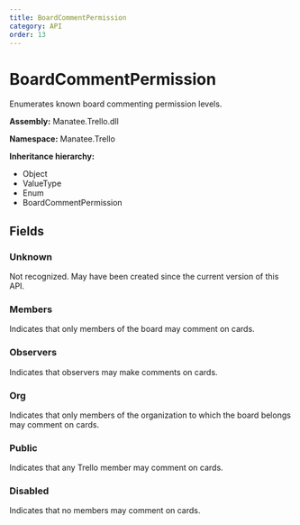 ```yaml
---
title: BoardCommentPermission
category: API
order: 13
---
```


# BoardCommentPermission

Enumerates known board commenting permission levels.

**Assembly:** Manatee.Trello.dll

**Namespace:** Manatee.Trello

**Inheritance hierarchy:**

- Object
- ValueType
- Enum
- BoardCommentPermission

## Fields

### Unknown

Not recognized. May have been created since the current version of this API.

### Members

Indicates that only members of the board may comment on cards.

### Observers

Indicates that observers may make comments on cards.

### Org

Indicates that only members of the organization to which the board belongs may comment on cards.

### Public

Indicates that any Trello member may comment on cards.

### Disabled

Indicates that no members may comment on cards.

